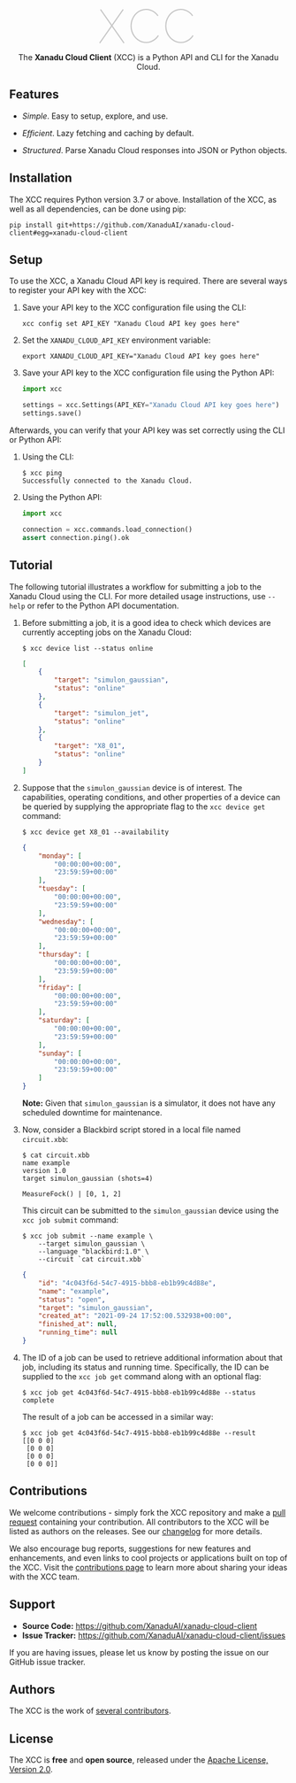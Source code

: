 <p align="center">
  <svg xmlns="http://www.w3.org/2000/svg" xmlns:xlink="http://www.w3.org/1999/xlink" version="1.1" width="178px" height="65px" viewBox="-0.5 -0.5 85 31"><defs/><g><path d="M 29.4 6.01 C 32.64 1 38.44 -1.17 43.8 0.62 C 49.16 2.42 52.87 7.78 53 13.92 C 53.13 20.06 49.65 25.6 44.38 27.67 C 39.1 29.74 33.21 27.87 29.76 23.03" fill="none" stroke="#c7c7c7" stroke-miterlimit="10" transform="rotate(-180,40,14.25)" pointer-events="all"/><path d="M 20.89 29 L 0.55 0" fill="none" stroke="#c7c7c7" stroke-miterlimit="10" pointer-events="none"/><path d="M -0.18 29 L 20.16 0" fill="none" stroke="#c7c7c7" stroke-miterlimit="10" pointer-events="none"/><path d="M 59.4 6.01 C 62.64 1 68.44 -1.17 73.8 0.62 C 79.16 2.42 82.87 7.78 83 13.92 C 83.13 20.06 79.65 25.6 74.38 27.67 C 69.1 29.74 63.21 27.87 59.76 23.03" fill="none" stroke="#c7c7c7" stroke-miterlimit="10" transform="rotate(-180,70,14.25)" pointer-events="none"/></g></svg>
</p>

<p align="center">
  The <b>Xanadu Cloud Client</b> (XCC) is a Python API and CLI for the Xanadu Cloud.
</p>

## Features

- *Simple*. Easy to setup, explore, and use.

- *Efficient*. Lazy fetching and caching by default.

- *Structured*. Parse Xanadu Cloud responses into JSON or Python objects.

## Installation

The XCC requires Python version 3.7 or above. Installation of the XCC, as well
as all dependencies, can be done using pip:

```console
pip install git+https://github.com/XanaduAI/xanadu-cloud-client#egg=xanadu-cloud-client
```

## Setup

To use the XCC, a Xanadu Cloud API key is required. There are several ways to
register your API key with the XCC:

1. Save your API key to the XCC configuration file using the CLI:
    ```console
    xcc config set API_KEY "Xanadu Cloud API key goes here"
    ```

2. Set the `XANADU_CLOUD_API_KEY` environment variable:
    ```console
    export XANADU_CLOUD_API_KEY="Xanadu Cloud API key goes here"
    ```

3. Save your API key to the XCC configuration file using the Python API:
    ```python
    import xcc

    settings = xcc.Settings(API_KEY="Xanadu Cloud API key goes here")
    settings.save()
    ```

Afterwards, you can verify that your API key was set correctly using the CLI or Python API:

1. Using the CLI:
    ```console
    $ xcc ping
    Successfully connected to the Xanadu Cloud.
    ```

2. Using the Python API:
    ```python
    import xcc

    connection = xcc.commands.load_connection()
    assert connection.ping().ok
    ```

## Tutorial

The following tutorial illustrates a workflow for submitting a job to the Xanadu
Cloud using the CLI. For more detailed usage instructions, use `--help` or refer
to the Python API documentation.

1.  Before submitting a job, it is a good idea to check which devices are
    currently accepting jobs on the Xanadu Cloud:

    ```console
    $ xcc device list --status online
    ```
    ```json
    [
        {
            "target": "simulon_gaussian",
            "status": "online"
        },
        {
            "target": "simulon_jet",
            "status": "online"
        },
        {
            "target": "X8_01",
            "status": "online"
        }
    ]
    ```

2.  Suppose that the `simulon_gaussian` device is of interest. The capabilities,
    operating conditions, and other properties of a device can be queried by
    supplying the appropriate flag to the `xcc device get` command:

    ```console
    $ xcc device get X8_01 --availability
    ```
    ```json
    {
        "monday": [
            "00:00:00+00:00",
            "23:59:59+00:00"
        ],
        "tuesday": [
            "00:00:00+00:00",
            "23:59:59+00:00"
        ],
        "wednesday": [
            "00:00:00+00:00",
            "23:59:59+00:00"
        ],
        "thursday": [
            "00:00:00+00:00",
            "23:59:59+00:00"
        ],
        "friday": [
            "00:00:00+00:00",
            "23:59:59+00:00"
        ],
        "saturday": [
            "00:00:00+00:00",
            "23:59:59+00:00"
        ],
        "sunday": [
            "00:00:00+00:00",
            "23:59:59+00:00"
        ]
    }
    ```

    **Note:** Given that `simulon_gaussian` is a simulator, it does not have
    any scheduled downtime for maintenance.

3.  Now, consider a Blackbird script stored in a local file named `circuit.xbb`:

    ```console
    $ cat circuit.xbb
    name example
    version 1.0
    target simulon_gaussian (shots=4)

    MeasureFock() | [0, 1, 2]
    ```

    This circuit can be submitted to the `simulon_gaussian` device using the
    `xcc job submit` command:

    ```console
    $ xcc job submit --name example \
        --target simulon_gaussian \
        --language "blackbird:1.0" \
        --circuit `cat circuit.xbb`
    ```
    ```json
    {
        "id": "4c043f6d-54c7-4915-bbb8-eb1b99c4d88e",
        "name": "example",
        "status": "open",
        "target": "simulon_gaussian",
        "created_at": "2021-09-24 17:52:00.532938+00:00",
        "finished_at": null,
        "running_time": null
    }
    ```

4.  The ID of a job can be used to retrieve additional information about that
    job, including its status and running time. Specifically, the ID can be
    supplied to the `xcc job get` command along with an optional flag:

    ```console
    $ xcc job get 4c043f6d-54c7-4915-bbb8-eb1b99c4d88e --status
    complete
    ```

    The result of a job can be accessed in a similar way:

    ```console
    $ xcc job get 4c043f6d-54c7-4915-bbb8-eb1b99c4d88e --result
    [[0 0 0]
     [0 0 0]
     [0 0 0]
     [0 0 0]]
    ```
## Contributions

We welcome contributions - simply fork the XCC repository and make a [pull
request](https://help.github.com/articles/about-pull-requests/) containing your
contribution. All contributors to the XCC will be listed as authors on the
releases. See our [changelog](.github/CHANGELOG.md) for more details.

We also encourage bug reports, suggestions for new features and enhancements,
and even links to cool projects or applications built on top of the XCC. Visit
the [contributions page](.github/CONTRIBUTING.md) to learn more about sharing
your ideas with the XCC team.

## Support

- **Source Code:** https://github.com/XanaduAI/xanadu-cloud-client
- **Issue Tracker:** https://github.com/XanaduAI/xanadu-cloud-client/issues

If you are having issues, please let us know by posting the issue on our GitHub
issue tracker.

## Authors

The XCC is the work of [several contributors](https://github.com/XanaduAI/xir/graphs/contributors).

## License

The XCC is **free** and **open source**, released under the
[Apache License, Version 2.0](https://www.apache.org/licenses/LICENSE-2.0).
